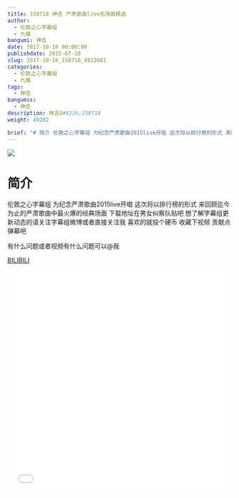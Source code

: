 ```yaml
---
title: 150718 神舌 严肃歌曲live名场面精选
author: 
  - 伦敦之心字幕组
  - 九條
bangumi: 神舌
date: 2017-10-16 00:00:00
publishdate: 2015-07-18
slug: 2017-10-16_150718_4912681
categories: 
  - 伦敦之心字幕组
  - 九條
tags: 
  - 神舌
bangumis: 
  - 神舌
description: 神舌&#8226;150718
weight: 49282

brief: "# 简介 伦敦之心字幕组 为纪念严肃歌曲2015live开唱 这次将以排行榜的形式 来回顾迄今为止的严肃歌曲中最火爆的经典场面 下载地址在男女纠察队贴吧 想了解字幕组更新动态的请关注字幕组微博或者直接关注我 喜欢的就投个硬币 收藏下视频 贡献点弹幕吧 有什么问题或者视频有什么问题可以@我"
---
```


![](https://i.imgur.com/1nIcrqF.jpg)

# 简介  
伦敦之心字幕组 为纪念严肃歌曲2015live开唱 这次将以排行榜的形式 来回顾迄今为止的严肃歌曲中最火爆的经典场面 下载地址在男女纠察队贴吧 想了解字幕组更新动态的请关注字幕组微博或者直接关注我 喜欢的就投个硬币 收藏下视频 贡献点弹幕吧


有什么问题或者视频有什么问题可以@我

  [BILIBILI](https://www.bilibili.com/video/av4912681/)


<div class="vcontainer">  <iframe class='video' src="//www.bilibili.com/blackboard/player.html?aid=4912681" width="100%" height="500" frameborder="0" allowfullscreen="allowfullscreen"></iframe></div>

